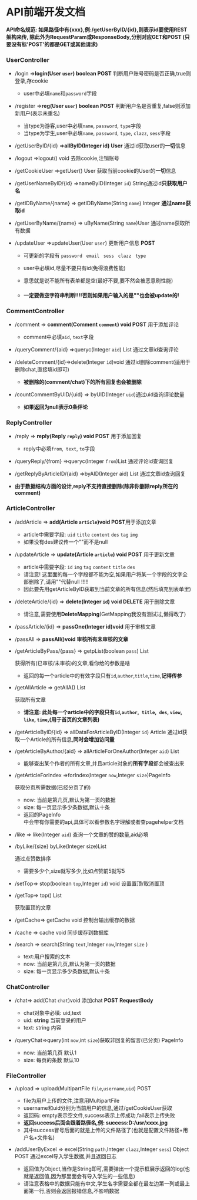 # API前端开发文档

**API命名规范:  如果路径中有{xxx},例:/getUserByID/{id},则表示id要使用REST架构来传,
除此外为RequestParam或ResponseBody,分别对应GET和POST
(只要没有标'POST'的都是GET或其他请求)**

### UserController

- /login =>**login(User `user`) boolean POST**  判断用户账号密码是否正确,true则登录,存cookie

  - user中必填`name`和`password`字段

- /register =>**reg(User `user`) boolean POST**  判断用户名是否重复,false则添加新用户(表示未重名)

  - 当type为游客,user中必填`name`, `password`, `type`字段
  - 当type为学生,user中必填`name`, `password`, `type`, `clazz`, `sess`字段

- /getUserByID/{id} =>**allByID(Integer id) User**  通过id获取user的**一切**信息
  
- /logout =>logout() void  去除cookie,注销账号
  
- /getCookieUser =>getUser() User  获取当前cookie的User的**一切**信息
  
- /getUserNameByID/{id} =>nameByID(Integer `id`) String通过id**只获取用户名**

- /getIDByName/{name} => getIDByName(String `name`) Integer **通过name获取id**

- /getUserByName/{name} => uByName(String `name`)User 通过name获取所有数据

- /updateUser =>updateUser(User `user`) 更新用户信息 **POST**

  - 可更新的字段有 `password ` `email ` `sess ` `clazz ` `type`
  
  - user中必填id,尽量不要只有id(免得浪费性能)

  - 意思就是说不能所有表单都是空(最好不要,要不然会被恶意刷性能)
  
  - #### 一定要做空字符串判断!!!!否则如果用户输入的是""也会被update的!
  

### CommentController

- /comment => **comment(Comment `comment`) void POST**  用于添加评论

  - comment中必填`aid`, `text`字段
  
- /queryComment/{aid} =>queryc(Integer `aid`) List<Comment>  通过文章id查询评论

- /deleteComment/{id}=>delete(Integer `id`)void 通过id删除comment(适用于删除chat,直接填id即可)
  - **被删除的(comment/chat)下的所有回复也会被删除**

- /countCommentByUID/{uid} => byUID(Integer `uid`)通过uid查询评论数量
  - **如果返回为null表示0条评论**



### ReplyController

- /reply => **reply(Reply `reply`) void POST** 用于添加回复

  - reply中必填`from`,` text`, `to`字段
  
- /queryReply/{from} =>queryc(Integer `from`)List<Reply>  通过评论id查询回复  
  
- /getReplyByArticleID/{aid} =>byAID(Integer aid) List<Reply> 通过文章id查询回复

- **由于数据结构方面的设计,reply不支持直接删除(除非你删除reply所在的comment)**



### ArticleController

- /addArticle => **add(Article `article`)void POST**用于添加文章
  
  - article中需要字段: `uid` `title` `content` `des` `tag` `img`
  - 如果没有des建议传一个""而不是null
- /updateArticle => **update(Article `article`) void POST** 用于更新文章

  - article中需要字段: `id` `img` `tag` `content` `title` `des`
  - 请注意! 这里面的每一个字段都不能为空,如果用户将某一个字段的文字全部删除了,请用""代替null !!!!!
  - 因此要先用getArticleByID获取到当前文章的所有信息(然后填充到表单里)
- /deleteArticle/{id} => **delete(Integer `id`) void DELETE** 用于删除文章

  - 请注意,需要使用**DeleteMapping**(GetMapping我没有测试过,懒得改了)
- /passArticle/{id} => **passOne(Integer id)void** 用于审核文章
- /passAll => **passAll()void  审核所有未审核的文章**
- /getArticleByPass/{pass} => getpList(boolean `pass`) List<Article>  获得所有(已审核/未审核)的文章,看你给的参数是啥

  - 返回的每一个article中的有效字段只有`id`,`author`,`title`,`time`,**记得传参**
-  /getAllArticle => getAllA() List<Article> 获取所有文章

   -  **请注意: 此处每一个article中的字段只有`id`,`author`,` title`,` des`, `view`, `like`, `time`,(用于首页的文章列表)**
- /getArticleByID/{id} => allDataForArticleByID(Integer `id`) Article 通过id获取一个Article的所有信息,**同时会增加访问量**
- /getArticleByAuthor/{aid} => allArticleForOneAuthor(Integer `aid`) List<Article>
  
  -  能够查出某个作者的所有文章,并且article对象的**所有字段**都会被查出来
- /getArticleForIndex =>forIndex(Integer `now`,Integer `size`)PageInfo<Article>获取分页所需数据(已经分页了的)
  - now: 当前是第几页,默认为第一页的数据
  - size: 每一页显示多少条数据,默认十条
  - 返回的PageInfo<Article>中会带有你需要的api,具体可以看参数名字理解或者查pagehelper文档
- /like => like(Integer `aid`) 查询一个文章的赞的数量,aid必填
- /byLike/{size} byLike(Integer size)List<Article> 通过点赞数排序
  
  - 需要多少个,size就写多少,比如点赞前5就写5
- /setTop=> stop(boolean `top`,Integer `id`) void  设置置顶/取消置顶
- /getTop=> top() List<Article> 获取置顶的文章
- /getCache=> getCache void 控制台输出缓存的数据
- /cache => cache void 同步缓存到数据库
- /search => search(String `text`,Integer `now`,Integer `size` )
  - text:用户搜索的文本
  - now: 当前是第几页,默认为第一页的数据
  - size: 每一页显示多少条数据,默认十条

### ChatController

- /chat=> add(Chat `chat`)void 添加chat **POST**  **RequestBody**
  - chat对象中必填: uid,text
  - uid: **string** 当前登录的用户
  - text:  string 内容

- /queryChat=>query(int `now`,int `size`)获取非回复的留言(已分页) PageInfo<Chat>
  - now: 当前第几页 默认1
  - size: 每页的条数 默认10

### FileController

- /upload => upload(MultipartFile `file`,`username`,`uid`) POST
  - file为用户上传的文件,注意用MultipartFile
  - username和uid分别为当前用户的信息,通过/getCookieUser获取
  - 返回码: empty表示空文件,success表示上传成功,fail表示上传失败
  - **返回success后面会跟着路径名,例: success:D:/usr/xxxx.jpg**
  - 其中success冒号后面的就是上传的文件路径了(也就是配置文件路径+用户名+文件名)

- /addUserByExcel => excel(String `path`,Integer `clazz`,Integer `sess`) Object POST 通过excel导入学生数据,并且返回日志

  - 返回值为Object,当作是String即可,需要弹出一个提示框展示返回的log(也就是返回值,因为那里面会有导入学生的一些信息)
  - 请注意表格中的数据只能有中文,学生名字需要全都在最左边第一列或最上面第一行,否则会返回报错信息,不影响数据